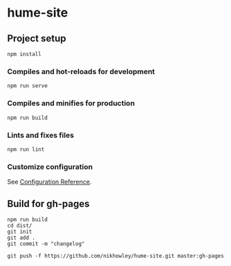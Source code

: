 # hume-site

## Project setup
```
npm install
```

### Compiles and hot-reloads for development
```
npm run serve
```

### Compiles and minifies for production
```
npm run build
```

### Lints and fixes files
```
npm run lint
```

### Customize configuration
See [Configuration Reference](https://cli.vuejs.org/config/).

## Build for gh-pages
```
npm run build
cd dist/
git init
git add .
git commit -m "changelog"
 
git push -f https://github.com/nikhowley/hume-site.git master:gh-pages
